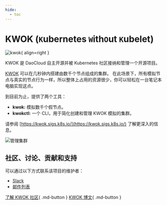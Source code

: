 ```yaml
---
hide:
  - toc
---
```


# KWOK (`K`ubernetes `W`ith`O`ut `K`ubelet)

![kwok](https://docs.daocloud.io/daocloud-docs-images/docs/community/images/kwok.png){ align=right }

KWOK 是 DaoCloud 自主开源并被 Kubernetes 社区接纳和管理一个开源项目。

[KWOK](https://sigs.k8s.io/kwok) 可以在几秒钟内搭建由数千个节点组成的集群。
在此场景下，所有模拟节点与真实的节点行为一样，所以整体上占用的资源很少，你可以轻松在一台笔记本电脑实现这点。

到目前为止，提供了两个工具：

- **kwok:** 模拟数千个假节点。
- **kwokctl:** 一个 CLI，用于简化创建和管理 KWOK 模拟的集群。

请参阅 [https://kwok.sigs.k8s.io/](https://kwok.sigs.k8s.io/) 了解更深入的信息。

![管理集群](https://docs.daocloud.io/daocloud-docs-images/docs/community/images/manage-clusters.svg)

## 社区、讨论、贡献和支持

可以通过以下方式联系该项目的维护者：

- [Slack](https://kubernetes.slack.com/messages/sig-scheduling)
- [邮件列表](https://groups.google.com/forum/#!forum/kubernetes-sig-scheduling)

[了解 KWOK 社区](https://github.com/kubernetes-sigs/kwok){ .md-button }
[KWOK 博文](../blogs/230301-kwok.md){ .md-button }
